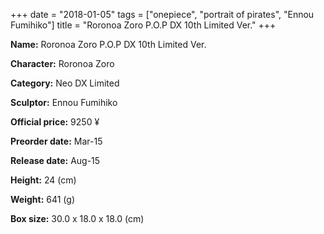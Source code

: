 +++
date = "2018-01-05"
tags = ["onepiece", "portrait of pirates", "Ennou Fumihiko"]
title = "Roronoa Zoro P.O.P DX 10th Limited Ver."
+++

**Name:** Roronoa Zoro P.O.P DX 10th Limited Ver.

**Character:** Roronoa Zoro

**Category:** Neo DX  Limited 

**Sculptor:** Ennou Fumihiko

**Official price:** 9250 ¥

**Preorder date:** Mar-15

**Release date:** Aug-15

**Height:** 24 (cm)

**Weight:** 641 (g)

**Box size:** 30.0 x 18.0 x 18.0 (cm)


